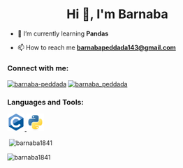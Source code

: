 <h1 align="center">Hi 👋, I'm Barnaba</h1>


- 🌱 I’m currently learning **Pandas**

- 📫 How to reach me **barnabapeddada143@gmail.com**

<h3 align="left">Connect with me:</h3>
<p align="left">
<a href="https://linkedin.com/in/barnaba-peddada" target="blank"><img align="center" src="https://raw.githubusercontent.com/rahuldkjain/github-profile-readme-generator/master/src/images/icons/Social/linked-in-alt.svg" alt="barnaba-peddada" height="30" width="40" /></a>
<a href="https://instagram.com/barnaba_peddada" target="blank"><img align="center" src="https://raw.githubusercontent.com/rahuldkjain/github-profile-readme-generator/master/src/images/icons/Social/instagram.svg" alt="barnaba_peddada" height="30" width="40" /></a>
</p>

<h3 align="left">Languages and Tools:</h3>
<p align="left"> <a href="https://www.cprogramming.com/" target="_blank" rel="noreferrer"> <img src="https://raw.githubusercontent.com/devicons/devicon/master/icons/c/c-original.svg" alt="c" width="40" height="40"/> </a> <a href="https://www.python.org" target="_blank" rel="noreferrer"> <img src="https://raw.githubusercontent.com/devicons/devicon/master/icons/python/python-original.svg" alt="python" width="40" height="40"/> </a> </p>

<p>&nbsp;<img align="center" src="https://github-readme-stats.vercel.app/api?username=barnaba1841&show_icons=true&locale=en" alt="barnaba1841" /></p>

<p><img align="center" src="https://github-readme-streak-stats.herokuapp.com/?user=barnaba1841&" alt="barnaba1841" /></p>

